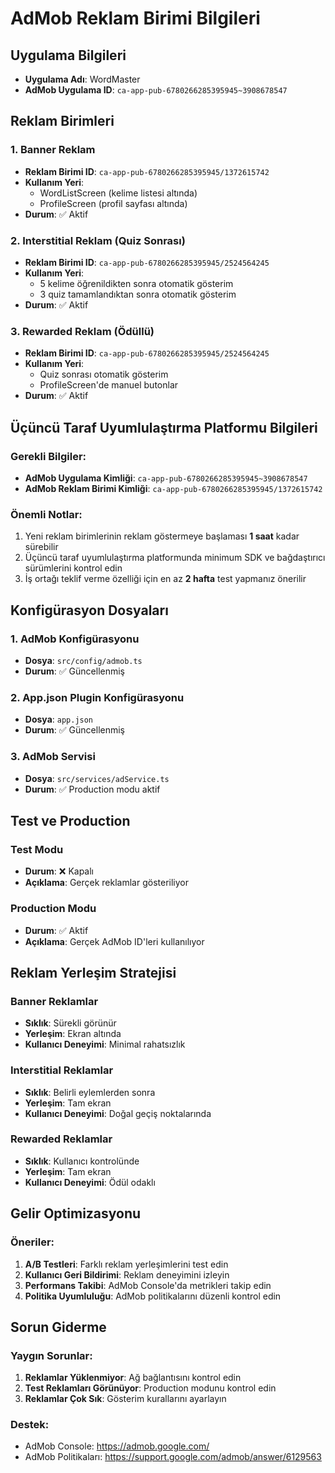 # AdMob Reklam Birimi Bilgileri

## Uygulama Bilgileri
- **Uygulama Adı**: WordMaster
- **AdMob Uygulama ID**: `ca-app-pub-6780266285395945~3908678547`

## Reklam Birimleri

### 1. Banner Reklam
- **Reklam Birimi ID**: `ca-app-pub-6780266285395945/1372615742`
- **Kullanım Yeri**: 
  - WordListScreen (kelime listesi altında)
  - ProfileScreen (profil sayfası altında)
- **Durum**: ✅ Aktif

### 2. Interstitial Reklam (Quiz Sonrası)
- **Reklam Birimi ID**: `ca-app-pub-6780266285395945/2524564245`
- **Kullanım Yeri**:
  - 5 kelime öğrenildikten sonra otomatik gösterim
  - 3 quiz tamamlandıktan sonra otomatik gösterim
- **Durum**: ✅ Aktif

### 3. Rewarded Reklam (Ödüllü)
- **Reklam Birimi ID**: `ca-app-pub-6780266285395945/2524564245`
- **Kullanım Yeri**:
  - Quiz sonrası otomatik gösterim
  - ProfileScreen'de manuel butonlar
- **Durum**: ✅ Aktif

## Üçüncü Taraf Uyumlulaştırma Platformu Bilgileri

### Gerekli Bilgiler:
- **AdMob Uygulama Kimliği**: `ca-app-pub-6780266285395945~3908678547`
- **AdMob Reklam Birimi Kimliği**: `ca-app-pub-6780266285395945/1372615742`

### Önemli Notlar:
1. Yeni reklam birimlerinin reklam göstermeye başlaması **1 saat** kadar sürebilir
2. Üçüncü taraf uyumlulaştırma platformunda minimum SDK ve bağdaştırıcı sürümlerini kontrol edin
3. İş ortağı teklif verme özelliği için en az **2 hafta** test yapmanız önerilir

## Konfigürasyon Dosyaları

### 1. AdMob Konfigürasyonu
- **Dosya**: `src/config/admob.ts`
- **Durum**: ✅ Güncellenmiş

### 2. App.json Plugin Konfigürasyonu
- **Dosya**: `app.json`
- **Durum**: ✅ Güncellenmiş

### 3. AdMob Servisi
- **Dosya**: `src/services/adService.ts`
- **Durum**: ✅ Production modu aktif

## Test ve Production

### Test Modu
- **Durum**: ❌ Kapalı
- **Açıklama**: Gerçek reklamlar gösteriliyor

### Production Modu
- **Durum**: ✅ Aktif
- **Açıklama**: Gerçek AdMob ID'leri kullanılıyor

## Reklam Yerleşim Stratejisi

### Banner Reklamlar
- **Sıklık**: Sürekli görünür
- **Yerleşim**: Ekran altında
- **Kullanıcı Deneyimi**: Minimal rahatsızlık

### Interstitial Reklamlar
- **Sıklık**: Belirli eylemlerden sonra
- **Yerleşim**: Tam ekran
- **Kullanıcı Deneyimi**: Doğal geçiş noktalarında

### Rewarded Reklamlar
- **Sıklık**: Kullanıcı kontrolünde
- **Yerleşim**: Tam ekran
- **Kullanıcı Deneyimi**: Ödül odaklı

## Gelir Optimizasyonu

### Öneriler:
1. **A/B Testleri**: Farklı reklam yerleşimlerini test edin
2. **Kullanıcı Geri Bildirimi**: Reklam deneyimini izleyin
3. **Performans Takibi**: AdMob Console'da metrikleri takip edin
4. **Politika Uyumluluğu**: AdMob politikalarını düzenli kontrol edin

## Sorun Giderme

### Yaygın Sorunlar:
1. **Reklamlar Yüklenmiyor**: Ağ bağlantısını kontrol edin
2. **Test Reklamları Görünüyor**: Production modunu kontrol edin
3. **Reklamlar Çok Sık**: Gösterim kurallarını ayarlayın

### Destek:
- AdMob Console: https://admob.google.com/
- AdMob Politikaları: https://support.google.com/admob/answer/6129563 